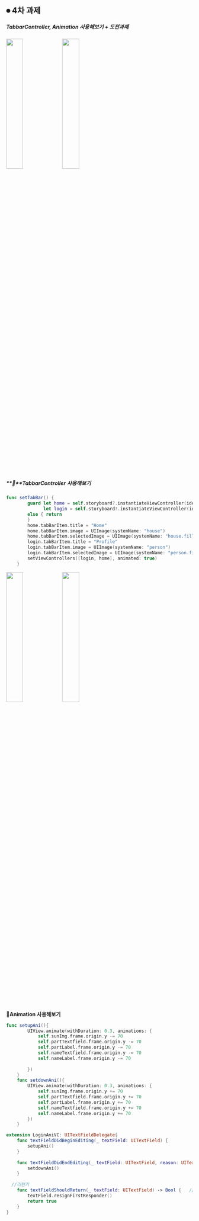 ## ⏺ 4차 과제

##### **TabbarController, Animation 사용해보기 + 도전과제**

<img src="https://user-images.githubusercontent.com/41044154/99085183-3b850080-260b-11eb-9225-6c5f5d5e0a57.png" width="30%" height="30%"><img src="https://user-images.githubusercontent.com/41044154/99085361-6e2ef900-260b-11eb-9c51-9566cf007d01.png" width="30%" height="30%">



##### **📍**TabbarController 사용해보기

```swift
func setTabBar() {
        guard let home = self.storyboard?.instantiateViewController(identifier: "homenavi"),
              let login = self.storyboard?.instantiateViewController(identifier: "loginnavi")
        else { return
        }
        home.tabBarItem.title = "Home"
        home.tabBarItem.image = UIImage(systemName: "house")
        home.tabBarItem.selectedImage = UIImage(systemName: "house.fill")
        login.tabBarItem.title = "Profile"
        login.tabBarItem.image = UIImage(systemName: "person")
        login.tabBarItem.selectedImage = UIImage(systemName: "person.fill")
        setViewControllers([login, home], animated: true)
    }
```





<img src="https://user-images.githubusercontent.com/41044154/99085436-86067d00-260b-11eb-8977-8bf277b26ded.png" width="30%" height="30%"><img src="https://user-images.githubusercontent.com/41044154/99085471-928ad580-260b-11eb-9988-aa64b1ea13a5.png" width="30%" height="30%">

**📍Animation 사용해보기**

```swift
func setupAni(){
        UIView.animate(withDuration: 0.3, animations: {
            self.sunImg.frame.origin.y -= 70
            self.partTextfield.frame.origin.y -= 70
            self.partLabel.frame.origin.y -= 70
            self.nameTextfield.frame.origin.y -= 70
            self.nameLabel.frame.origin.y -= 70
            
        })
    }
    func setdownAni(){
        UIView.animate(withDuration: 0.3, animations: {
            self.sunImg.frame.origin.y += 70
            self.partTextfield.frame.origin.y += 70
            self.partLabel.frame.origin.y += 70
            self.nameTextfield.frame.origin.y += 70
            self.nameLabel.frame.origin.y += 70
        })
    }
```

```swift
extension LoginAniVC: UITextFieldDelegate{
    func textFieldDidBeginEditing(_ textField: UITextField) {
        setupAni()
    }
    
    func textFieldDidEndEditing(_ textField: UITextField, reason: UITextField.DidEndEditingReason) {
        setdownAni()
    }
    
  //리턴키
    func textFieldShouldReturn(_ textField: UITextField) -> Bool {   //delegate method
        textField.resignFirstResponder()
        return true
    }
}
```

